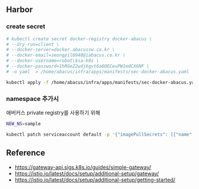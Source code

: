 
## Harbor

### create secret
```bash
# kubectl create secret docker-registry docker-abacus \
# --dry-run=client \
# --docker-server=docker.abacussw.co.kr \
# --docker-email=seongpil0948@iabacus.co.kr \
# --docker-username=robot\$sa-k8s \
# --docker-password=1hRGeZ2wdj6gvt6a60ECeuPW1edCX6NF \
# -o yaml  > /home/abacus/infra/apps/manifests/sec-docker-abacus.yaml

kubectl apply -f /home/abacus/infra/apps/manifests/sec-docker-abacus.yaml
```
###  namespace 추가시
애버커스 private registry를 사용하기 위해

```bash
NEW_NS=sample

kubectl patch serviceaccount default -p '{"imagePullSecrets": [{"name": "docker-abacus"}]}' -n $NEW_NS
```



## Reference
- https://gateway-api.sigs.k8s.io/guides/simple-gateway/
- https://istio.io/latest/docs/setup/additional-setup/gateway/
- https://istio.io/latest/docs/setup/additional-setup/getting-started/

